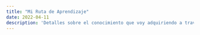 ```yaml
---
title: "Mi Ruta de Aprendizaje"
date: 2022-04-11
description: 'Detalles sobre el conocimiento que voy adquiriendo a través de esta travesía'
---
```

